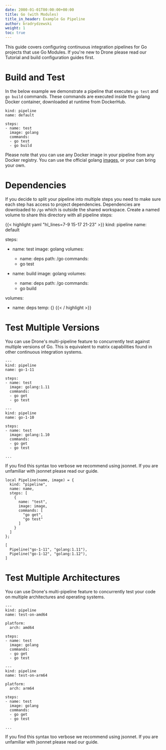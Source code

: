 ```yaml
---
date: 2000-01-01T00:00:00+00:00
title: Go (with Modules)
title_in_header: Example Go Pipeline
author: bradrydzewski
weight: 1
toc: true
---
```


This guide covers configuring continuous integration pipelines for Go projects that use Go Modules. If you're new to Drone please read our Tutorial and build configuration guides first.

# Build and Test

In the below example we demonstrate a pipeline that executes `go test` and `go build` commands. These commands are executed inside the golang Docker container, downloaded at runtime from DockerHub.

```
kind: pipeline
name: default

steps:
- name: test
  image: golang
  commands:
  - go test
  - go build
```

Please note that you can use any Docker image in your pipeline from any Docker registry. You can use the official golang [images](https://hub.docker.com/r/_/golang/), or your can bring your own.

# Dependencies

If you decide to split your pipeline into multiple steps you need to make sure each step has access to project dependencies. Dependencies are downloaded to `/go` which is outside the shared workspace. Create a named volume to share this directory with all pipeline steps:

{{< highlight yaml "hl_lines=7-9 15-17 21-23" >}}
kind: pipeline
name: default

steps:
- name: test
  image: golang
  volumes:
  - name: deps
    path: /go
  commands:
  - go test

- name: build
  image: golang
  volumes:
  - name: deps
    path: /go
  commands:
  - go build

volumes:
- name: deps
  temp: {}
{{< / highlight >}}

# Test Multiple Versions

You can use Drone's multi-pipeline feature to concurrently test against multiple versions of Go. This is equivalent to matrix capabilities found in other continuous integration systems.

```
---
kind: pipeline
name: go-1-11

steps:
- name: test
  image: golang:1.11
  commands:
  - go get
  - go test

---
kind: pipeline
name: go-1-10

steps:
- name: test
  image: golang:1.10
  commands:
  - go get
  - go test

...
```

If you find this syntax too verbose we recommend using jsonnet. If you are unfamiliar with jsonnet please read our guide.

```
local Pipeline(name, image) = {
  kind: "pipeline",
  name: name,
  steps: [
    {
      name: "test",
      image: image,
      commands: [
        "go get",
        "go test"
      ]
    }
  ]
};

[
  Pipeline("go-1-11", "golang:1.11"),
  Pipeline("go-1-12", "golang:1.12"),
]
```

# Test Multiple Architectures

You can use Drone's multi-pipeline feature to concurrently test your code on multiple architectures and operating systems.

```
---
kind: pipeline
name: test-on-amd64

platform:
  arch: amd64

steps:
- name: test
  image: golang
  commands:
  - go get
  - go test

---
kind: pipeline
name: test-on-arm64

platform:
  arch: arm64

steps:
- name: test
  image: golang
  commands:
  - go get
  - go test

...
```

If you find this syntax too verbose we recommend using jsonnet. If you are unfamiliar with jsonnet please read our guide.
